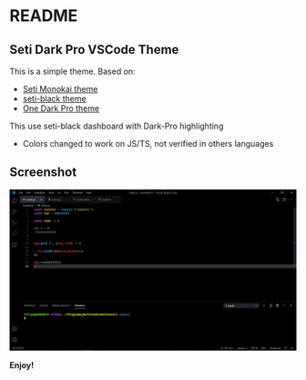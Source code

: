 # README
## Seti Dark Pro VSCode Theme
This is a simple theme. Based on:
* [Seti Monokai theme](https://github.com/smukkekim/vscode-setimonokai-theme)
* [seti-black theme](https://github.com/bobsparadox/seti-black)
* [One Dark Pro theme](https://github.com/smukkekim/vscode-setimonokai-theme)

This use seti-black dashboard with Dark-Pro highlighting 
 * Colors changed to work on JS/TS, not verified in others languages


## Screenshot
![theme example](./exemplo.png)

**Enjoy!**
